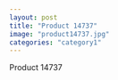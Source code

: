 ```yaml
---
layout: post
title: "Product 14737"
image: "product14737.jpg"
categories: "category1"
---
```

Product 14737
